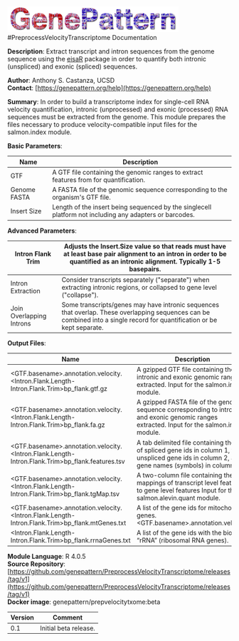 ![](GPlogo.png)
#PreprocessVelocityTranscriptome Documentation

**Description**: Extract transcript and intron sequences from the genome sequence using the [eisaR](https://bioconductor.org/packages/release/bioc/html/eisaR.html)
package in order to quantify both intronic (unspliced) and exonic (spliced) sequences.

**Author**: Anthony S. Castanza, UCSD\
**Contact**: [https://genepattern.org/help](https://genepattern.org/help)

**Summary**: In order to build a transcriptome index for single-cell RNA velocity quantification,
intronic (unprocessed) and exonic (processed) RNA sequences must be extracted from the
genome. This module prepares the files necessary to produce velocity-compatible input files for
the salmon.index module.

**Basic Parameters**:

| Name         | Description                                                                                             |
|--------------|---------------------------------------------------------------------------------------------------------|
| GTF          | A GTF file containing the genomic ranges to extract features from for quantification.                   |
| Genome FASTA | A FASTA file of the genomic sequence corresponding to the organism's GTF file.                          |
| Insert Size  | Length of the insert being sequenced by the singlecell platform not including any adapters or barcodes. |

**Advanced Parameters**:

| Intron Flank Trim        | Adjusts the Insert.Size value so that reads must have at least base pair alignment to an intron in order to be quantified as an intronic alignment. Typically 1-5 basepairs. |
|--------------------------|------------------------------------------------------------------------------------------------------------------------------------------------------------------------------|
| Intron Extraction        | Consider transcripts separately ("separate") when extracting intronic regions, or collapsed to gene level ("collapse").                                                      |
| Join Overlapping Introns | Some transcripts/genes may have intronic sequences that overlap. These overlapping sequences can be combined into a single record for quantification or be kept separate.    |

**Output Files**:

| Name                                                                                            | Description                                                                                                                                         |
|-------------------------------------------------------------------------------------------------|-----------------------------------------------------------------------------------------------------------------------------------------------------|
| <GTF.basename>.annotation.velocity.<Intron.Flank.Length-Intron.Flank.Trim>bp_flank.gtf.gz       | A gzipped GTF file containing the intronic and exonic genomic ranges extracted. Input for the salmon.index module.                                  |
| <GTF.basename>.annotation.velocity.<Intron.Flank.Length-Intron.Flank.Trim>bp_flank.fa.gz        | A gzipped FASTA file of the genomic sequence corresponding to intronic and exonic genomic ranges extracted. Input for the salmon.index module.      |
| <GTF.basename>.annotation.velocity.<Intron.Flank.Length-Intron.Flank.Trim>bp_flank.features.tsv | A tab delimited file containing the list of spliced gene ids in column 1, the unspliced gene ids in column 2, and gene names (symbols) in column 3. |
| <GTF.basename>.annotation.velocity.<Intron.Flank.Length-Intron.Flank.Trim>bp_flank.tgMap.tsv    | A two-column file containing the mappings of transcript level features to gene level features Input for the salmon.alevin.quant module.             |
| <GTF.basename>.annotation.velocity.<Intron.Flank.Length-Intron.Flank.Trim>bp_flank.mtGenes.txt  | A list of the gene ids for mitochondrial genes. <GTF.basename>.annotation.velocity.                                                                 |
| <Intron.Flank.Length-Intron.Flank.Trim>bp_flank.rrnaGenes.txt                                   | A list of the gene ids with the biotype “rRNA” (ribosomal RNA genes).                                                                               |

**Module Language**: R 4.0.5\
**Source Repository**: [https://github.com/genepattern/PreprocessVelocityTranscriptome/releases/tag/v1](https://github.com/genepattern/PreprocessVelocityTranscriptome/releases/tag/v1) \
**Docker image**: genepattern/prepvelocitytxome:beta

| **Version** | **Comment**           |
|-------------|-----------------------|
| 0.1         | Initial beta release. |